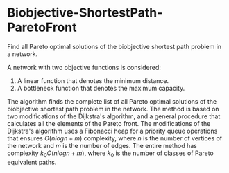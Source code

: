 # Biobjective-ShortestPath-ParetoFront
Find all Pareto optimal solutions of the biobjective shortest path problem in a network.

A network with two objective functions is considered:
1. A linear function that denotes the minimum distance.
2. A bottleneck function that denotes the maximum capacity.

The algorithm finds the complete list of all Pareto optimal solutions of the biobjective shortest path problem in the network. The method is based on two modifications of the Dijkstra's algorithm, and a general procedure that calculates all the elements of the Pareto front. The modifications of the Dijkstra's algorithm uses a Fibonacci heap for a priority queue operations that ensures $O(n log n + m)$ complexity, where $n$ is the number of vertices of the network and $m$ is the number of edges. The entire method has complexity $k_0 O(n log n + m)$, where $k_0$ is the number of classes of Pareto equivalent paths.
